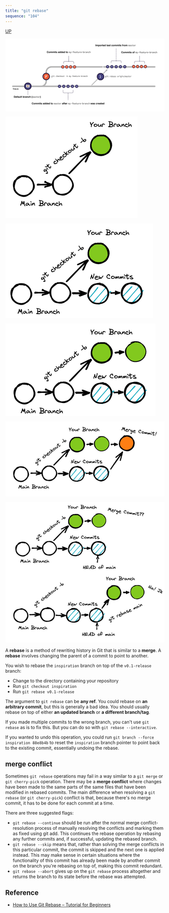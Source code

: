```yaml
---
title: "git rebase"
sequence: "104"
---
```


[UP](/git/git-index.html)


![](/assets/images/git/commit/git-rebase-illustrated.png)

![](/assets/images/git/commit/rebase/git-rebase-example-001.png)

![](/assets/images/git/commit/rebase/git-rebase-example-002.png)

![](/assets/images/git/commit/rebase/git-rebase-example-003.png)

![](/assets/images/git/commit/rebase/git-rebase-example-004.png)

![](/assets/images/git/commit/rebase/git-rebase-example-005.png)


A **rebase** is a method of rewriting history in Git that is similar to a **merge**.
A **rebase** involves changing the parent of a commit to point to another.

You wish to rebase the `inspiration` branch on top of the `v0.1-release` branch:

- Change to the directory containing your repository
- Run `git checkout inspiration`
- Run `git rebase v0.1-release`

The argument to `git rebase` can be **any ref**.
You could rebase on **an arbitrary commit**, but this is generally a bad idea.
You should usually rebase on top of either **an updated branch** or **a different branch/tag**.

If you made multiple commits to the wrong branch, you can't use `git rebase` as is to fix this.
But you can do so with `git rebase --interactive`.

If you wanted to undo this operation, you could run `git branch --force inspiration 88e8b4b`
to reset the `inspiration` branch pointer to point back to the existing commit, essentially undoing the rebase.

## merge conflict

Sometimes `git rebase` operations may fail in a way similar to a `git merge` or `git cherry-pick` operation.
There may be a **merge conflict** where changes have been made to the same parts of the same files
that have been modified in rebased commits.
The main difference when resolving a `git rebase` (or `git cherry-pick`) conflict is that,
because there's no merge commit, it has to be done for each commit at a time.

There are three suggested flags:

- `git rebase --continue` should be run after the normal merge conflict- resolution process of manually
  resolving the conflicts and marking them as fixed using git add.
  This continues the rebase operation by rebasing any further commits and, if successful, updating the rebased branch.
- `git rebase --skip` means that, rather than solving the merge conflicts in this particular commit,
  the commit is skipped and the next one is applied instead.
  This may make sense in certain situations where the functionality of this commit has already been made
  by another commit on the branch you're rebasing on top of, making this commit redundant.
- `git rebase --abort` gives up on the `git rebase` process altogether and returns the branch to its state before the rebase was attempted.

## Reference

- [How to Use Git Rebase – Tutorial for Beginners](https://www.freecodecamp.org/news/how-to-use-git-rebase/)
